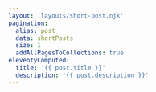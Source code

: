 ```yaml
---
layout: 'layouts/short-post.njk'
pagination:
  alias: post
  data: shortPosts
  size: 1
  addAllPagesToCollections: true
eleventyComputed:
  title: '{{ post.title }}'
  description: '{{ post.description }}'
---
```


